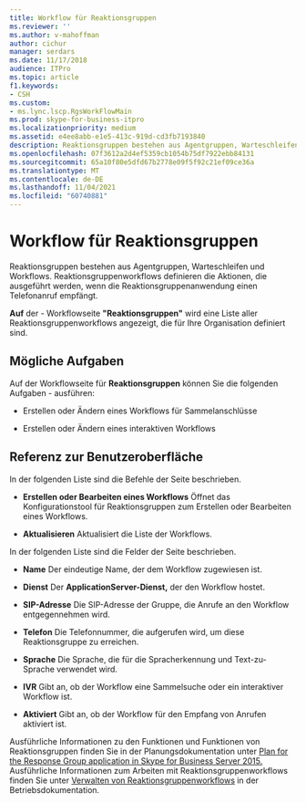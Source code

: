 ```yaml
---
title: Workflow für Reaktionsgruppen
ms.reviewer: ''
ms.author: v-mahoffman
author: cichur
manager: serdars
ms.date: 11/17/2018
audience: ITPro
ms.topic: article
f1.keywords:
- CSH
ms.custom:
- ms.lync.lscp.RgsWorkFlowMain
ms.prod: skype-for-business-itpro
ms.localizationpriority: medium
ms.assetid: e4ee8abb-e1e5-413c-919d-cd3fb7193840
description: Reaktionsgruppen bestehen aus Agentgruppen, Warteschleifen und Workflows. Reaktionsgruppenworkflows definieren die Aktionen, die ausgeführt werden, wenn die Reaktionsgruppenanwendung einen Telefonanruf empfängt.
ms.openlocfilehash: 07f3612a2d4ef5359cb1054b75df7922ebb84131
ms.sourcegitcommit: 65a10f80e5dfd67b2778e09f5f92c21ef09ce36a
ms.translationtype: MT
ms.contentlocale: de-DE
ms.lasthandoff: 11/04/2021
ms.locfileid: "60740881"
---
```

# <a name="response-groups-workflow"></a>Workflow für Reaktionsgruppen

Reaktionsgruppen bestehen aus Agentgruppen, Warteschleifen und Workflows. Reaktionsgruppenworkflows definieren die Aktionen, die ausgeführt werden, wenn die Reaktionsgruppenanwendung einen Telefonanruf empfängt.

**Auf** der  -  Workflowseite **"Reaktionsgruppen"** wird eine Liste aller Reaktionsgruppenworkflows angezeigt, die für Ihre Organisation definiert sind.

## <a name="tasks-you-can-perform"></a>Mögliche Aufgaben

Auf der Workflowseite für **Reaktionsgruppen** können Sie die folgenden Aufgaben  -   ausführen:

- Erstellen oder Ändern eines Workflows für Sammelanschlüsse

- Erstellen oder Ändern eines interaktiven Workflows

## <a name="ui-reference"></a>Referenz zur Benutzeroberfläche

In der folgenden Liste sind die Befehle der Seite beschrieben.

- **Erstellen oder Bearbeiten eines Workflows** Öffnet das Konfigurationstool für Reaktionsgruppen zum Erstellen oder Bearbeiten eines Workflows.

- **Aktualisieren** Aktualisiert die Liste der Workflows.

In der folgenden Liste sind die Felder der Seite beschrieben.

- **Name** Der eindeutige Name, der dem Workflow zugewiesen ist.

- **Dienst** Der **ApplicationServer-Dienst,** der den Workflow hostet.

- **SIP-Adresse** Die SIP-Adresse der Gruppe, die Anrufe an den Workflow entgegennehmen wird.

- **Telefon** Die Telefonnummer, die aufgerufen wird, um diese Reaktionsgruppe zu erreichen.

- **Sprache** Die Sprache, die für die Spracherkennung und Text-zu-Sprache verwendet wird.

- **IVR** Gibt an, ob der Workflow eine Sammelsuche oder ein interaktiver Workflow ist.

- **Aktiviert** Gibt an, ob der Workflow für den Empfang von Anrufen aktiviert ist.

Ausführliche Informationen zu den Funktionen und Funktionen von Reaktionsgruppen finden Sie in der Planungsdokumentation unter [Plan for the Response Group application in Skype for Business Server 2015.](../../plan-your-deployment/enterprise-voice-solution/response-group.md) Ausführliche Informationen zum Arbeiten mit Reaktionsgruppenworkflows finden Sie unter [Verwalten von Reaktionsgruppenworkflows](/previous-versions/office/lync-server-2013/lync-server-2013-managing-response-group-workflows) in der Betriebsdokumentation.